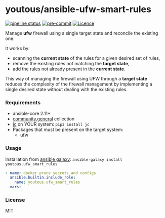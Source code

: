 # youtous/ansible-ufw-smart-rules
[![pipeline status](https://gitlab.com/youtous/ansible-ufw-smart-rules/badges/master/pipeline.svg)](https://gitlab.com/youtous/ansible-ufw-smart-rules/-/commits/master)
[![pre-commit](https://img.shields.io/badge/pre--commit-enabled-brightgreen?logo=pre-commit&logoColor=white)](https://github.com/pre-commit/pre-commit)
[![Licence](https://img.shields.io/github/license/youtous/ansible-ufw-smart-rules)](https://github.com/youtous/ansible-ufw-smart-rules/blob/master/LICENSE)

Manage **ufw** firewall using a single target state and reconcile the existing one.

It works by:
  - scanning the **current state** of the rules for a given desired set of rules, 
  - remove the existing rules not matching the **target state**,
  - add the rules not already present in the **current state**.

This way of managing the firewall using UFW through a **target state** reduces the complexity of the firewall management by implementing a single desired state without dealing with the existing rules.

### Requirements

- ansible-core 2.11+
- [community.general](https://galaxy.ansible.com/community/general) collection
- [jc](https://github.com/kellyjonbrazil/jc) on YOUR system: `pip3 install jc`
- Packages that must be present on the target system:
  - ufw

### Usage

Installation from [ansible galaxy](https://galaxy.ansible.com/youtous/ufw_smart_rules): `ansible-galaxy install youtous.ufw_smart_rules`

```yaml
- name: docker prune secrets and configs
  ansible.builtin.include_role:
    name: youtous.ufw_smart_rules
  vars:
```

### License

MIT
